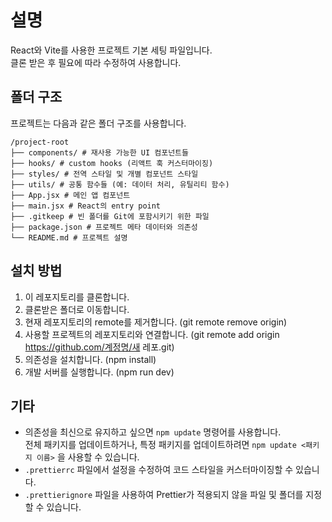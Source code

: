 # 설명

React와 Vite를 사용한 프로젝트 기본 세팅 파일입니다.  
클론 받은 후 필요에 따라 수정하여 사용합니다.

## 폴더 구조

프로젝트는 다음과 같은 폴더 구조를 사용합니다.
```
/project-root
├── components/ # 재사용 가능한 UI 컴포넌트들
├── hooks/ # custom hooks (리액트 훅 커스터마이징)
├── styles/ # 전역 스타일 및 개별 컴포넌트 스타일
├── utils/ # 공통 함수들 (예: 데이터 처리, 유틸리티 함수)
├── App.jsx # 메인 앱 컴포넌트
├── main.jsx # React의 entry point
├── .gitkeep # 빈 폴더를 Git에 포함시키기 위한 파일
├── package.json # 프로젝트 메타 데이터와 의존성
└── README.md # 프로젝트 설명
```
## 설치 방법

1. 이 레포지토리를 클론합니다.
2. 클론받은 폴더로 이동합니다.
3. 현재 레포지토리의 remote를 제거합니다. (git remote remove origin)
4. 사용할 프로젝트의 레포지토리와 연결합니다. (git remote add origin https://github.com/계정명/새 레포.git)
5. 의존성을 설치합니다. (npm install)
6. 개발 서버를 실행합니다. (npm run dev)

## 기타

- 의존성을 최신으로 유지하고 싶으면 `npm update` 명령어를 사용합니다.  
  전체 패키지를 업데이트하거나, 특정 패키지를 업데이트하려면 `npm update <패키지 이름>` 을 사용할 수 있습니다.
- `.prettierrc` 파일에서 설정을 수정하여 코드 스타일을 커스터마이징할 수 있습니다.
- `.prettierignore` 파일을 사용하여 Prettier가 적용되지 않을 파일 및 폴더를 지정할 수 있습니다.
